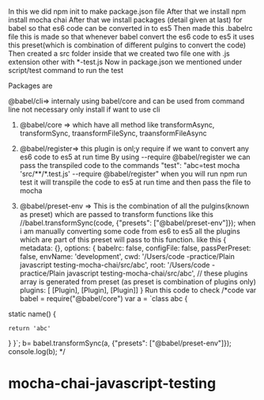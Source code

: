 In this we did npm init to make package.json file
After that we install npm install mocha chai
After that we install packages (detail given at last) for babel so that es6 code can be converted in to es5 
Then made this .babelrc file this is made so that whenever babel convert the es6 code to es5 it uses this preset(which is combination of different pulgins to convert the code)
Then created a src folder inside that we created two file one with .js extension other with *-test.js
Now in package.json we mentioned under script/test command to run the test


Packages are 

@babel/cli=> internaly using babel/core and can be used from command line not necessary only install if want to use cli

1. @babel/core => which have all method like transformAsync, transformSync, traansformFileSync, traansformFileAsync

2. @babel/register=> this plugin is onl;y require if we want to convert any es6 code to es5 at run time
By using --require @babel/register we can pass the transpiled code to the commands
"test": "abc=test mocha 'src/**/*.test.js' --require @babel/register"
when you will run npm run test it will transpile the code to es5 at run time and then pass the file to mocha

3. @babel/preset-env => This is the combination of all the pulgins(known as preset) which are passed to transform functions like this
//babel.transformSync(code, {"presets": ["@babel/preset-env"]});
when i am manually converting some code from es6 to es5 all the plugins which are part of this preset will pass to this function.
like this 
{ metadata: {},
  options:
   { babelrc: false,
     configFile: false,
     passPerPreset: false,
     envName: 'development',
     cwd:
      '/Users/code -practice/Plain javascript testing-mocha-chai/src/abc',
     root:
      '/Users/code -practice/Plain javascript testing-mocha-chai/src/abc',
      // these plugins array is generated from preset (as preset is combination of plugins only)
     plugins:
      [ [Plugin],
        [Plugin],
        [Plugin]]
   }
Run this code to check
/*code
var babel = require("@babel/core")
var a = `class abc {

  static name() {

    return 'abc'
  }
}`;
b= babel.transformSync(a, {"presets": ["@babel/preset-env"]});
console.log(b);
*/

# mocha-chai-javascript-testing
